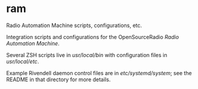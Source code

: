 # ram
Radio Automation Machine scripts, configurations, etc.

Integration scripts and configurations for the OpenSourceRadio *Radio Automation Machine*.

Several ZSH scripts live in _usr/local/bin_ with configuration files in _usr/local/etc_.

Example Rivendell daemon control files are in _etc/systemd/system_; see the README in that directory for more details.
